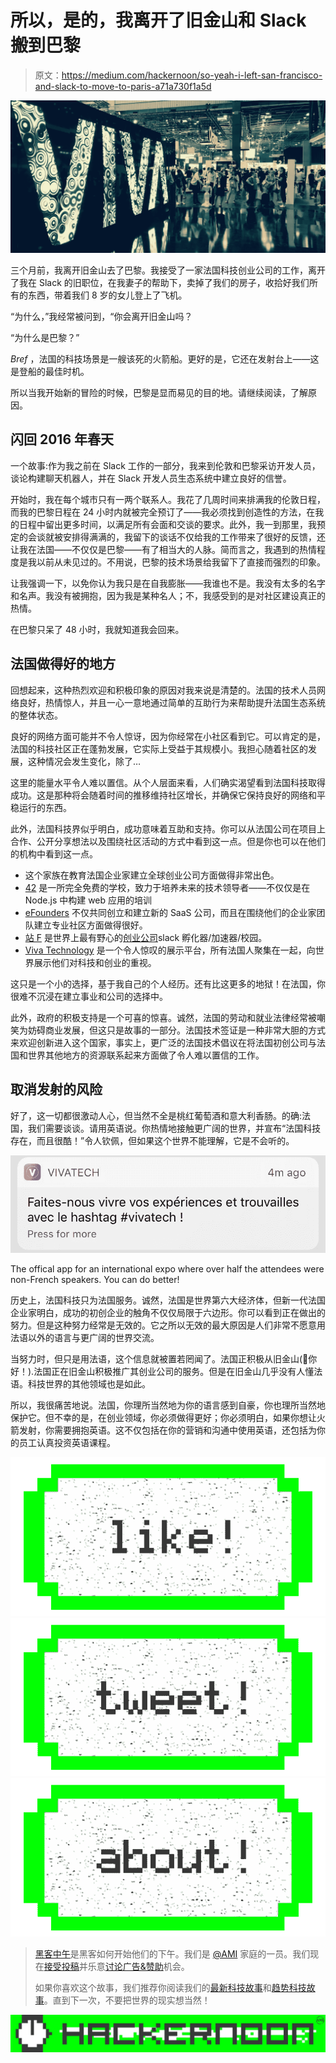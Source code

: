 # 所以，是的，我离开了旧金山和 Slack 搬到巴黎

> 原文：<https://medium.com/hackernoon/so-yeah-i-left-san-francisco-and-slack-to-move-to-paris-a71a730f1a5d>

![](img/e6cccd30f7ba8bf3fd73800e8128809c.png)

三个月前，我离开旧金山去了巴黎。我接受了一家法国科技创业公司的工作，离开了我在 Slack 的旧职位，在我妻子的帮助下，卖掉了我们的房子，收拾好我们所有的东西，带着我们 8 岁的女儿登上了飞机。

“为什么，”我经常被问到，“你会离开旧金山吗？

“为什么是巴黎？”

*Bref* ，法国的科技场景是一艘该死的火箭船。更好的是，它还在发射台上——这是登船的最佳时机。

所以当我开始新的冒险的时候，巴黎是显而易见的目的地。请继续阅读，了解原因。

## 闪回 2016 年春天

一个故事:作为我之前在 Slack 工作的一部分，我来到伦敦和巴黎采访开发人员，谈论构建聊天机器人，并在 Slack 开发人员生态系统中建立良好的信誉。

开始时，我在每个城市只有一两个联系人。我花了几周时间来排满我的伦敦日程，而我的巴黎日程在 24 小时内就被完全预订了——我必须找到创造性的方法，在我的日程中留出更多时间，以满足所有会面和交谈的要求。此外，我一到那里，我预定的会谈就被安排得满满的，我留下的谈话不仅给我的工作带来了很好的反馈，还让我在法国——不仅仅是巴黎——有了相当大的人脉。简而言之，我遇到的热情程度是我以前从未见过的。不用说，巴黎的技术场景给我留下了直接而强烈的印象。

让我强调一下，以免你认为我只是在自我膨胀——我谁也不是。我没有太多的名字和名声。我没有被拥抱，因为我是某种名人；不，我感受到的是对社区建设真正的热情。

在巴黎只呆了 48 小时，我就知道我会回来。

## 法国做得好的地方

回想起来，这种热烈欢迎和积极印象的原因对我来说是清楚的。法国的技术人员网络良好，热情惊人，并且一心一意地通过简单的互助行为来帮助提升法国生态系统的整体状态。

良好的网络方面可能并不令人惊讶，因为你经常在小社区看到它。可以肯定的是，法国的科技社区正在蓬勃发展，它实际上受益于其规模小。我担心随着社区的发展，这种情况会发生变化，除了…

这里的能量水平令人难以置信。从个人层面来看，人们确实渴望看到法国科技取得成功。这是那种将会随着时间的推移维持社区增长，并确保它保持良好的网络和平稳运行的东西。

此外，法国科技界似乎明白，成功意味着互助和支持。你可以从法国公司在项目上合作、公开分享想法以及围绕社区活动的方式中看到这一点。但是你也可以在他们的机构中看到这一点。

*   这个家族在教育法国企业家建立全球创业公司方面做得非常出色。
*   [42](http://www.42.fr) 是一所完全免费的学校，致力于培养未来的技术领导者——不仅仅是在 Node.js 中构建 web 应用的培训
*   [eFounders](https://efounders.co) 不仅共同创立和建立新的 SaaS 公司，而且在围绕他们的企业家团队建立专业社区方面做得很好。
*   [站 F](https://stationf.co) 是世界上最有野心的[创业公司](https://hackernoon.com/tagged/stratup)slack 孵化器/加速器/校园。
*   [Viva Technology](https://vivatechnology.com) 是一个令人惊叹的展示平台，所有法国人聚集在一起，向世界展示他们对科技和创业的重视。

这只是一个小的选择，基于我自己的个人经历。还有比这更多的地狱！在法国，你很难不沉浸在建立事业和公司的选择中。

此外，政府的积极支持是一个可喜的惊喜。诚然，法国的劳动和就业法律经常被嘲笑为妨碍商业发展，但这只是故事的一部分。法国技术签证是一种非常大胆的方式来欢迎创新进入这个国家，事实上，更广泛的法国技术倡议在将法国初创公司与法国和世界其他地方的资源联系起来方面做了令人难以置信的工作。

## 取消发射的风险

好了，这一切都很激动人心，但当然不全是桃红葡萄酒和意大利香肠。的确:法国，我们需要谈谈。请用英语说。你热情地接触更广阔的世界，并宣布“法国科技存在，而且很酷！”令人钦佩，但如果这个世界不能理解，它是不会听的。

![](img/7aaeb903afbafefeb0a0bacf673d1224.png)

The offical app for an international expo where over half the attendees were non-French speakers. You can do better!

历史上，法国科技只为法国服务。诚然，法国是世界第六大经济体，但新一代法国企业家明白，成功的初创企业的触角不仅仅局限于六边形。你可以看到正在做出的努力。但是这种努力经常是无效的。它之所以无效的最大原因是人们非常不愿意用法语以外的语言与更广阔的世界交流。

当努力时，但只是用法语，这个信息就被置若罔闻了。法国正积极从旧金山(👋你好！).法国正在旧金山积极推广其创业公司的服务。但是在旧金山几乎没有人懂法语。科技世界的其他领域也是如此。

所以，我很痛苦地说。法国，你理所当然地为你的语言感到自豪，你也理所当然地保护它。但不幸的是，在创业领域，你必须做得更好；你必须明白，如果你想让火箭发射，你需要拥抱英语。这不仅包括在你的营销和沟通中使用英语，还包括为你的员工认真投资英语课程。

[![](img/50ef4044ecd4e250b5d50f368b775d38.png)](http://bit.ly/HackernoonFB)[![](img/979d9a46439d5aebbdcdca574e21dc81.png)](https://goo.gl/k7XYbx)[![](img/2930ba6bd2c12218fdbbf7e02c8746ff.png)](https://goo.gl/4ofytp)

> [黑客中午](http://bit.ly/Hackernoon)是黑客如何开始他们的下午。我们是 [@AMI](http://bit.ly/atAMIatAMI) 家庭的一员。我们现在[接受投稿](http://bit.ly/hackernoonsubmission)并乐意[讨论广告&赞助](mailto:partners@amipublications.com)机会。
> 
> 如果你喜欢这个故事，我们推荐你阅读我们的[最新科技故事](http://bit.ly/hackernoonlatestt)和[趋势科技故事](https://hackernoon.com/trending)。直到下一次，不要把世界的现实想当然！

![](img/be0ca55ba73a573dce11effb2ee80d56.png)